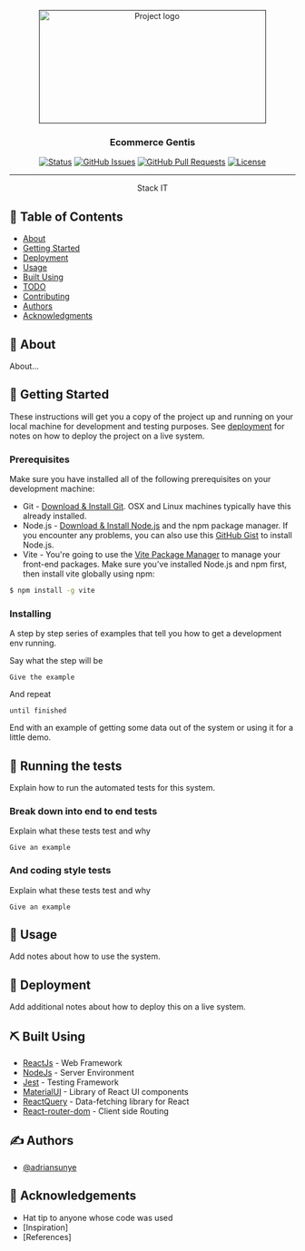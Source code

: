 <p align="center">
  <a href="" rel="noopener">
 <img width=400px height=200px src="https://femcoders.factoriaf5.org/wp-content/uploads/2021/12/factoria-web.png" alt="Project logo"></a>
</p>

<h3 align="center">Ecommerce Gentis</h3>

<div align="center">

[![Status](https://img.shields.io/badge/status-development-yellow.svg)]()
[![GitHub Issues](https://img.shields.io/github/issues/adriansunye/stackIT.svg)](https://github.com/adriansunye/stackIT/issues)
[![GitHub Pull Requests](https://img.shields.io/github/issues-pr/adriansunye/stackIT.svg)](https://github.com/adriansunye/stackIT/pulls)
[![License](https://img.shields.io/badge/license-MIT-blue.svg)](/LICENSE)

</div>

---

<p align="center"> Stack IT
    <br> 
</p>

## 📝 Table of Contents

- [About](#about)
- [Getting Started](#getting_started)
- [Deployment](#deployment)
- [Usage](#usage)
- [Built Using](#built_using)
- [TODO](../TODO.md)
- [Contributing](../CONTRIBUTING.md)
- [Authors](#authors)
- [Acknowledgments](#acknowledgement)

## 🧐 About <a name = "about"></a>

About...
## 🏁 Getting Started <a name = "getting_started"></a>

These instructions will get you a copy of the project up and running on your local machine for development and testing purposes. See [deployment](#deployment) for notes on how to deploy the project on a live system.

### Prerequisites
Make sure you have installed all of the following prerequisites on your development machine:
* Git - [Download & Install Git](https://git-scm.com/downloads). OSX and Linux machines typically have this already installed.
* Node.js - [Download & Install Node.js](https://nodejs.org/en/download/) and the npm package manager. If you encounter any problems, you can also use this [GitHub Gist](https://gist.github.com/isaacs/579814) to install Node.js.
* Vite - You're going to use the [Vite Package Manager](https://vitejs.dev) to manage your front-end packages. Make sure you've installed Node.js and npm first, then install vite globally using npm:

```bash
$ npm install -g vite
```

### Installing

A step by step series of examples that tell you how to get a development env running.

Say what the step will be

```
Give the example
```

And repeat

```
until finished
```

End with an example of getting some data out of the system or using it for a little demo.

## 🔧 Running the tests <a name = "tests"></a>

Explain how to run the automated tests for this system.

### Break down into end to end tests

Explain what these tests test and why

```
Give an example
```

### And coding style tests

Explain what these tests test and why

```
Give an example
```

## 🎈 Usage <a name="usage"></a>

Add notes about how to use the system.

## 🚀 Deployment <a name = "deployment"></a>

Add additional notes about how to deploy this on a live system.

## ⛏️ Built Using <a name = "built_using"></a>

- [ReactJs](https://reactjs.org) - Web Framework
- [NodeJs](https://nodejs.org/en/) - Server Environment
- [Jest](https://jestjs.io) - Testing Framework
- [MaterialUI](https://mui.com) - Library of React UI components
- [ReactQuery](https://react-query-v3.tanstack.com) - Data-fetching library for React
- [React-router-dom](https://reactrouter.com/en/main) - Client side Routing


## ✍️ Authors <a name = "authors"></a>

- [@adriansunye](https://github.com/adriansunye)


## 🎉 Acknowledgements <a name = "acknowledgement"></a>

- Hat tip to anyone whose code was used
- [Inspiration]
- [References]

